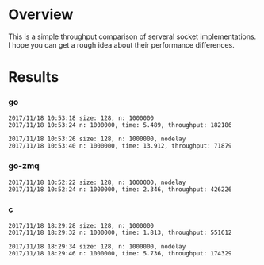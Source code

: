 # Overview
This is a simple throughput comparison of serveral socket implementations. I hope you can get a rough idea about their performance differences.

# Results
### go
```
2017/11/18 10:53:18 size: 128, n: 1000000
2017/11/18 10:53:24 n: 1000000, time: 5.489, throughput: 182186

2017/11/18 10:53:26 size: 128, n: 1000000, nodelay
2017/11/18 10:53:40 n: 1000000, time: 13.912, throughput: 71879

```

### go-zmq
```
2017/11/18 10:52:22 size: 128, n: 1000000, nodelay
2017/11/18 10:52:24 n: 1000000, time: 2.346, throughput: 426226
```

### c
```
2017/11/18 18:29:28 size: 128, n: 1000000
2017/11/18 18:29:32 n: 1000000, time: 1.813, throughput: 551612

2017/11/18 18:29:34 size: 128, n: 1000000, nodelay
2017/11/18 18:29:46 n: 1000000, time: 5.736, throughput: 174329
```
